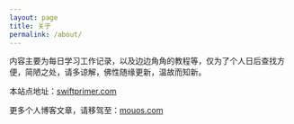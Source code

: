 ```yaml
---
layout: page
title: 关于
permalink: /about/
---
```




内容主要为每日学习工作记录，以及边边角角的教程等，仅为了个人日后查找方便，简陋之处，请多谅解，佛性随缘更新，温故而知新。



本站点地址：[swiftprimer.com](http://swiftprimer.com/)



更多个人博客文章，请移驾至：[mouos.com](http://mouos.com/)
